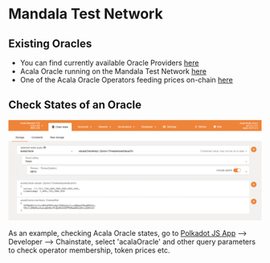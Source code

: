 # Mandala Test Network

## Existing Oracles

* You can find currently available Oracle Providers [here](https://github.com/AcalaNetwork/Acala/blob/master/primitives/src/lib.rs#L106-L110)
* Acala Oracle running on the Mandala Test Network [here](https://acala-testnet.subscan.io/runtime/OperatorMembershipAcala?version=606)
* One of the Acala Oracle Operators feeding prices on-chain [here](https://acala-testnet.subscan.io/account/5Fe3jZRbKes6aeuQ6HkcTvQeNhkkRPTXBwmNkuAPoimGEv45)

## Check States of an Oracle

![](../../.gitbook/assets/acala-oracle.png)

As an example, checking Acala Oracle states, go to [Polkadot JS App](https://polkadot.js.org/apps/?rpc=wss%3A%2F%2Fnode-6714447553211260928.rz.onfinality.io%2Fws#/chainstate) --&gt; Developer --&gt; Chainstate, select 'acalaOracle' and other query parameters to check operator membership, token prices etc.

